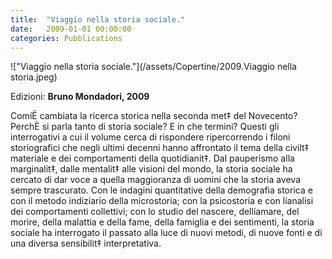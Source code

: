 ```yaml
---
title:  "Viaggio nella storia sociale."
date:   2009-01-01 00:00:00
categories: Pubblications
---
```


!["Viaggio nella storia sociale."](/assets/Copertine/2009.Viaggio nella storia.jpeg)

Edizioni: **Bruno Mondadori, 2009**

ComíË cambiata la ricerca storica nella seconda met‡ del Novecento? PerchÈ si parla tanto di storia sociale? E in che termini?
Questi gli interrogativi a cui il volume cerca di rispondere ripercorrendo i filoni storiografici che negli ultimi decenni hanno affrontato il tema della civilt‡ materiale e dei comportamenti della quotidianit‡. Dal pauperismo alla marginalit‡, dalle mentalit‡ alle visioni del mondo, la storia sociale ha cercato di dar voce a quella maggioranza di uomini che la storia aveva sempre trascurato. Con le indagini quantitative della demografia storica e con il metodo indiziario della microstoria; con la psicostoria e con líanalisi dei comportamenti collettivi; con lo studio del nascere, dellíamare, del morire, della malattia e della fame, della famiglia e dei sentimenti, la storia sociale ha interrogato il passato alla luce di nuovi metodi, di nuove fonti e di una diversa sensibilit‡ interpretativa. 